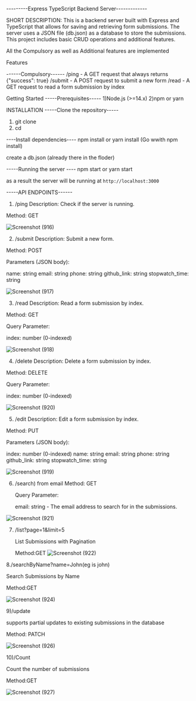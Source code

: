---------Express TypeScript Backend Server-------------

SHORT DESCRIPTION: This is a backend server built with Express and TypeScript that allows for saving and retrieving form submissions. The server uses a JSON file (db.json) as a database to store the submissions. This project includes basic CRUD operations and additional features.

All the Compulsory as well as Additional features are implemented 


Features


------Compulsory------
/ping - A GET request that always returns {"success": true}
/submit - A POST request to submit a new form
/read - A GET request to read a form submission by index




Getting Started
-----Prerequisites-----
1)Node.js (>=14.x)
2)npm or yarn

INSTALLATION
-----Clone the repository-----
1) git clone
2) cd <foleder-name>


----Install dependencies----
npm install 
or yarn install 
(Go wwith npm install)


create a db.json (already there in the floder)


-----Running the server ----
npm start 
or 
yarn start

as a result the server will be running at `http://localhost:3000`

-----API ENDPOINTS------
1. /ping
Description: Check if the server is running.

Method: GET


![Screenshot (916)](https://github.com/Karansankhe/Task-form/assets/98593148/c49843b2-8c69-48e1-a48f-83ee20e0f97b)

2. /submit
Description: Submit a new form.

Method: POST

Parameters (JSON body):

name: string
email: string
phone: string
github_link: string
stopwatch_time: string

![Screenshot (917)](https://github.com/Karansankhe/Task-form/assets/98593148/01ec59b7-47d1-4eb2-b47e-78b6c63317eb)


3. /read
Description: Read a form submission by index.

Method: GET

Query Parameter:

index: number (0-indexed)


![Screenshot (918)](https://github.com/Karansankhe/Task-form/assets/98593148/5bd7aebb-c12c-4daa-8ecd-9df70d6ad4cb)


4. /delete
Description: Delete a form submission by index.

Method: DELETE

Query Parameter:

index: number (0-indexed)


![Screenshot (920)](https://github.com/Karansankhe/Task-form/assets/98593148/df1027fd-a5b3-4185-ba18-a8375c8661a1)


5. /edit
Description: Edit a form submission by index.

Method: PUT

Parameters (JSON body):

index: number (0-indexed)
name: string
email: string
phone: string
github_link: string
stopwatch_time: string

![Screenshot (919)](https://github.com/Karansankhe/Task-form/assets/98593148/a870e7e3-bf60-453c-a4c1-55ce90da8f8f)

6. /search) from email
   Method: GET

   Query Parameter:

   email: string - The email address to search for in the submissions.

   
![Screenshot (921)](https://github.com/Karansankhe/Task-form/assets/98593148/2393320a-cd58-4dc1-b3e0-b78df1a579d1)


7. /list?page=1&limit=5

   List Submissions with Pagination
   
   Method:GET
![Screenshot (922)](https://github.com/Karansankhe/Task-form/assets/98593148/95d91a27-f1a6-4ba3-a98d-71a60fc29fce)

8./searchByName?name=John(eg is john)

Search Submissions by Name


Method:GET

![Screenshot (924)](https://github.com/Karansankhe/Task-form/assets/98593148/825424ae-28fa-4798-b1b9-0efd4f6acd16)

9)/update

supports partial updates to existing submissions in the database

Method: PATCH

![Screenshot (926)](https://github.com/Karansankhe/Task-form/assets/98593148/cccd7793-7849-4077-80ea-767e09ac1f38)

10)/Count

Count the number of submissions

Method:GET

![Screenshot (927)](https://github.com/Karansankhe/Task-form/assets/98593148/f07c69a6-390f-45b0-a9d5-22731522f5bd)

